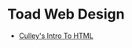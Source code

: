 # Toad Web Design

<ul>
    <li><a href="intro_html/index.html" target="blank">Culley's Intro To HTML</a></li> 
</ul>